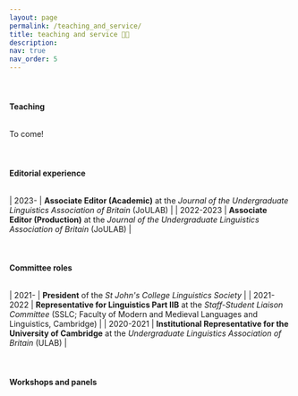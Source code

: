 ```yaml
---
layout: page
permalink: /teaching_and_service/
title: teaching and service 👩‍🏫
description: 
nav: true
nav_order: 5
---
```


<h4 style="margin-top: 3.3rem; margin-bottom: 2rem; font-weight: bold;">Teaching</h4>

To come!

<h4 style="margin-top: 3.3rem; margin-bottom: 2rem; font-weight: bold;">Editorial experience</h4>

<style>
td, th {
   border: none!important;
}
</style>

| 2023- | **Associate Editor (Academic)** at the _Journal of the Undergraduate Linguistics Association of Britain_ (JoULAB) |
| 2022-2023 | **Associate Editor (Production)** at the _Journal of the Undergraduate Linguistics Association of Britain_ (JoULAB) |

<h4 style="margin-top: 3.3rem; margin-bottom: 2rem; font-weight: bold;">Committee roles</h4>

<style>
td, th {
   border: none!important;
}
</style>

| 2021- | **President** of the _St John's College Linguistics Society_ |
| 2021-2022 | **Representative for Linguistics Part IIB** at the _Staff-Student Liaison Committee_ (SSLC; Faculty of Modern and Medieval Languages and Linguistics, Cambridge) |
| 2020-2021 | **Institutional Representative for the University of Cambridge** at the _Undergraduate Linguistics Association of Britain_ (ULAB) |

<h4 style="margin-top: 3.3rem; margin-bottom: 2rem; font-weight: bold;">Workshops and panels</h4>

